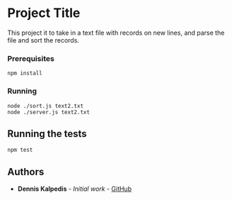 # Project Title

This project it to take in a text file with records on new lines, and parse the file and sort the records.

### Prerequisites

```
npm install
```

### Running

```
node ./sort.js text2.txt
node ./server.js text2.txt
```

## Running the tests

```
npm test
```

## Authors

* **Dennis Kalpedis** - *Initial work* - [GitHub](https://github.com/denniskalpedis/)

